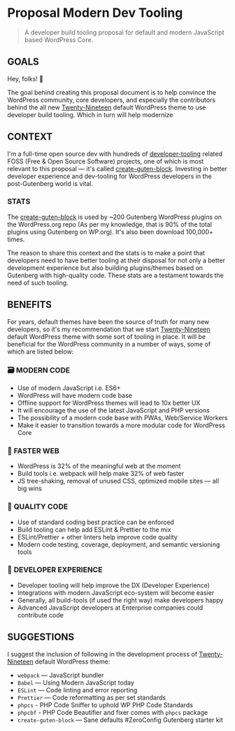 # Proposal Modern Dev Tooling

> A developer build tooling proposal for default and modern JavaScript based WordPress Core.

## GOALS

Hey, folks! 🙌

The goal behind creating this proposal document is to help convince the WordPress community, core developers, and especially the contributors behind the all new [Twenty-Nineteen](https://github.com/WordPress/twentynineteen/) default WordPress theme to use developer build tooling. Which in turn will help modernize

## CONTEXT

I'm a full-time open source dev with hundreds of [developer-tooling](https://github.com/AhmadAwais) related FOSS (Free & Open Source Software) projects, one of which is most relevant to this proposal — it's called [create-guten-block](https://github.com/ahmadawais/create-guten-block). Investing in better developer experience and dev-tooling for WordPress developers in the post-Gutenberg world is vital.

### STATS

The [create-guten-block](https://github.com/ahmadawais/create-guten-block) is used by ~200 Gutenberg WordPress plugins on the WordPress.org repo (As per my knowledge, that is 90% of the total plugins using Gutenberg on WP.org). It's also been download 100,000+ times.

The reason to share this context and the stats is to make a point that developers need to have better tooling at their disposal for not only a better development experience but also building plugins/themes based on Gutenberg with high-quality code. These stats are a testament towards the need of such tooling.

## BENEFITS

For years, default themes have been the source of truth for many new developers, so it's my recommendation that we start [Twenty-Nineteen](https://github.com/WordPress/twentynineteen/) default WordPress theme with some sort of tooling in place. It will be beneficial for the WordPress community in a number of ways, some of which are listed below:

### 🗃️ **MODERN CODE**

- Use of modern JavaScript i.e. ES6+
- WordPress will have modern code base
- Offline support for WordPress themes will lead to 10x better UX
- It will encourage the use of the latest JavaScript and PHP versions
- The possibility of a modern code base with PWAs, Web/Service Workers
- Make it easier to transition towards a more modular code for WordPress Core

### 🏇 **FASTER WEB**

- WordPress is 32% of the meaningful web at the moment
- Build tools i.e. webpack will help make 32% of web faster
- JS tree-shaking, removal of unused CSS, optimized mobile sites — all big wins

### 🌟 **QUALITY CODE**

- Use of standard coding best practice can be enforced
- Build tooling can help add ESLint & Prettier to the mix
- ESLint/Prettier + other linters help improve code quality
- Modern code testing, coverage, deployment, and semantic versioning tools

### 🦁 **DEVELOPER EXPERIENCE**

- Developer tooling will help improve the DX (Developer Experience)
- Integrations with modern JavaScript eco-system will become easier
- Generally, all build-tools (if used the right way) make developers happy
- Advanced JavaScript developers at Enterprise companies could contribute code

## **SUGGESTIONS**

I suggest the inclusion of following in the development process of [Twenty-Nineteen](https://github.com/WordPress/twentynineteen/) default WordPress theme:

- `webpack` —  JavaScript bundler
- `Babel` —  Using Modern JavaScript today
- `ESLint` — Code linting and error reporting
- `Prettier` — Code reformatting as per set standards
- `phpcs` - PHP Code Sniffer to uphold WP PHP Code Standards
- `phpcbf` - PHP Code Beautifier and fixer comes with `phpcs` package
- `create-guten-block` — Sane defaults #ZeroConfig Gutenberg starter kit
